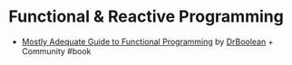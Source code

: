 # Functional & Reactive Programming

* [Mostly Adequate Guide to Functional Programming](https://github.com/MostlyAdequate/mostly-adequate-guide) by [DrBoolean](https://github.com/DrBoolean) + Community #book
